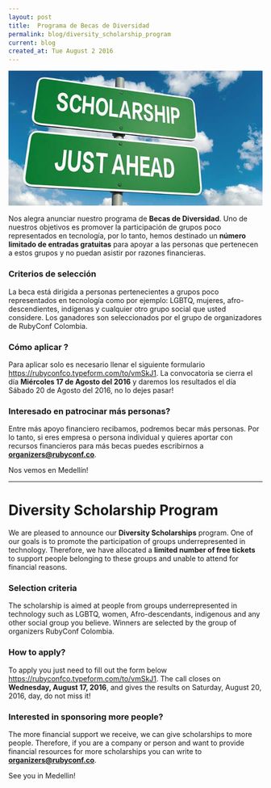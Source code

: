 ```yaml
---
layout: post
title:  Programa de Becas de Diversidad
permalink: blog/diversity_scholarship_program
current: blog
created_at: Tue August 2 2016
---
```


![Programa de Becas de Diversidad](/img/blog/scholarships.jpg)

Nos alegra anunciar nuestro programa de **Becas de Diversidad**. Uno de nuestros objetivos es promover la participación de grupos poco representados en tecnología, por lo tanto, hemos destinado un **número limitado de entradas gratuitas** para apoyar a las personas que pertenecen a estos grupos y no puedan asistir por razones financieras.

### Criterios de selección

La beca está dirigida a personas pertenecientes a grupos poco representados en tecnología como por ejemplo: LGBTQ, mujeres, afro-descendientes, indígenas y cualquier otro grupo social que usted considere. Los ganadores son seleccionados por el grupo de organizadores de RubyConf Colombia.

### Cómo aplicar ?

Para aplicar solo es necesario llenar el siguiente formulario https://rubyconfco.typeform.com/to/vmSkJ1. La convocatoria se cierra el día **Miércoles 17 de Agosto del 2016** y daremos los resultados el día Sábado 20 de Agosto del 2016, no lo dejes pasar!

### Interesado en patrocinar más personas?

Entre más apoyo financiero recibamos, podremos becar más personas. Por lo tanto, si eres empresa o persona individual y quieres aportar con recursos financieros para más becas puedes escribirnos a **organizers@rubyconf.co**.

Nos vemos en Medellín!


* * *


# Diversity Scholarship Program

We are pleased to announce our **Diversity Scholarships** program. One of our goals is to promote the participation of groups underrepresented in technology. Therefore, we have allocated a **limited number of free tickets** to support people belonging to these groups and unable to attend for financial reasons.

### Selection criteria

The scholarship is aimed at people from groups underrepresented in technology such as LGBTQ, women, Afro-descendants, indigenous and any other social group you believe. Winners are selected by the group of organizers RubyConf Colombia.

### How to apply?

To apply you just need to fill out the form below https://rubyconfco.typeform.com/to/vmSkJ1. The call closes on **Wednesday, August 17, 2016**, and gives the results on Saturday, August 20, 2016, day, do not miss it!

### Interested in sponsoring more people?

The more financial support we receive, we can give scholarships to more people. Therefore, if you are a company or person and want to provide financial resources for more scholarships you can write to **organizers@rubyconf.co**.

See you in Medellin!
